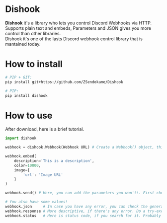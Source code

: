 # Dishook
**Dishook** it's a library who lets you control Discord Webhooks via HTTP.<br>
Supports plain text and embeds, Parameters and JSON gives you more control than other libraries.<br>
Dishook it's one of the lasts Discord webhook control library that is mantained today.

# How to install
``` Bash
# PIP + GIT:
pip install git+https://github.com/ZSendokame/Dishook

# PIP:
pip install dishook
```

# How to use
After download, here is a brief tutorial.<br>
```py
import dishook

webhook = dishook.Webhook(Webhook URL) # Create a Webhook() object, this class do all the work.

webhook.embed(
    description='This is a description',
    color=10000,
    image={
        'url': 'Image URL'
    }
)

webhook.send() # Here, you can add the parameters you wan't!. First check that they are valid.

# You also have some values!
webhook.json     # In case you have any error, you can check the generated JSON that the library sent.
webhook.response # More descriptive, if there's any error. Do a try-except and check discord's response (Here is the error.).
webhook.status   # Here is status code, if you search for it. Probably you will get information
```
